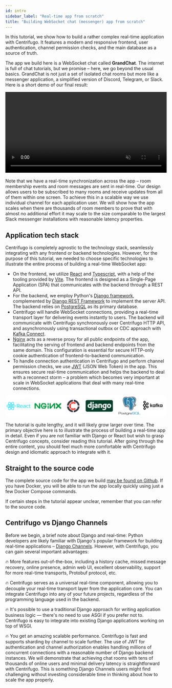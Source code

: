 ```yaml
---
id: intro
sidebar_label: "Real-time app from scratch"
title: "Building WebSocket chat (messenger) app from scratch"
---
```


In this tutorial, we show how to build a rather complex real-time application with Centrifugo. It features a modern and responsive frontend, user authentication, channel permission checks, and the main database as a source of truth.

The app we build here is a WebSocket chat called **GrandChat**. The internet is full of chat tutorials, but we promise – here, we go beyond the usual basics. GrandChat is not just a set of isolated chat rooms but more like a messenger application, a simplified version of Discord, Telegram, or Slack. Here is a short demo of our final result:

<video width="100%" loop={true} autoPlay="autoplay" muted controls src="/img/grand-chat-tutorial-demo.mp4"></video>

Note that we have a real-time synchronization across the app – room membership events and room messages are sent in real-time. Our design allows users to be subscribed to many rooms and receive updates from all of them within one screen. To achieve this in a scalable way we use individual channel for each application user. We will show how the app scales when there are thousands of room members to prove that with almost no additional effort it may scale to the size comparable to the largest Slack messenger installations with reasonable latency properties.

## Application tech stack

Centrifugo is completely agnostic to the technology stack, seamlessly integrating with any frontend or backend technologies. However, for the purpose of this tutorial, we needed to choose specific technologies to illustrate the entire process of building a real-time WebSocket app:

* On the frontend, we utilize [React](https://react.dev/) and [Typescript](https://www.typescriptlang.org/), with a help of the tooling provided by [Vite](https://vitejs.dev/). The frontend is designed as a Single-Page Application (SPA) that communicates with the backend through a REST API.
* For the backend, we employ Python's [Django framework](https://www.djangoproject.com/), complemented by [Django REST Framework](https://www.django-rest-framework.org/) to implement the server API. The backend relies on [PostgreSQL](https://www.postgresql.org/) as its primary database.
* Centrifugo will handle WebSocket connections, providing a real-time transport layer for delivering events instantly to users. The backend will communicate with Centrifugo synchronously over Centrifugo HTTP API, and asynchronously using transactional outbox or CDC approach with [Kafka Connect](https://docs.confluent.io/platform/current/connect/index.html).
* [Nginx](https://www.nginx.com/) acts as a reverse proxy for all public endpoints of the app, facilitating the serving of frontend and backend endpoints from the same domain. This configuration is essential for secure HTTP-only cookie authentication of frontend-to-backend communication.
* To handle connection authentication in Centrifugo and perform channel permission checks, we use [JWT](https://auth0.com/docs/secure/tokens/json-web-tokens) (JSON Web Token) in the app. This ensures secure real-time communication and helps the backend to deal with a reconnect storm – a problem which becomes very important at scale in WebSocket applications that deal with many real-time connections.

![](/img/grand-chat-tutorial-tech.png)

The tutorial is quite lengthy, and it will likely grow larger over time. The primary objective here is to illustrate the process of building a real-time app in detail. Even if you are not familiar with Django or React but wish to grasp Centrifugo concepts, consider reading this tutorial. After going through the entire content, you should feel much more comfortable with Centrifugo design and idiomatic approach to integrate with it.

## Straight to the source code

The complete source code for the app we build [may be found on Github](https://github.com). If you have Docker, you will be able to run the app locally quickly using just a few Docker Compose commands.

If certain steps in the tutorial appear unclear, remember that you can refer to the source code.

## Centrifugo vs Django Channels

Before we begin, a brief note about Django and real-time: Python developers are likely familiar with Django's popular framework for building real-time applications – [Django Channels](https://channels.readthedocs.io/en/latest/). However, with Centrifugo, you can gain several important advantages:

🔥 More features out-of-the-box, including a history cache, missed message recovery, online presence, admin web UI, excellent observability, support for more real-time transports, Protobuf protocol, etc.

🔥 Centrifugo serves as a universal real-time component, allowing you to decouple your real-time transport layer from the application core. You can integrate Centrifugo into any of your future projects, regardless of the programming language used in the backend.

🔥 It's possible to use a traditional Django approach for writing application business logic — there's no need to use ASGI if you prefer not to. Centrifugo is easy to integrate into existing Django applications working on top of WSGI.

🔥 You get an amazing scalable performance. Centrifugo is fast and supports sharding by channel to scale further. The use of JWT for authentication and channel authorization enables handling millions of concurrent connections with a reasonable number of Django backend instances. We will demonstrate that achieving chat rooms with tens of thousands of online users and minimal delivery latency is straightforward with Centrifugo. This is something Django Channels users might find challenging without investing considerable time in thinking about how to scale the app properly.
